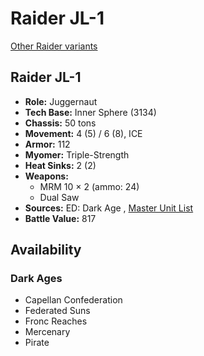 # Raider JL-1 

[Other Raider variants](../raider.md) 

## Raider JL-1 

- **Role:** Juggernaut 
- **Tech Base:** Inner Sphere (3134) 
- **Chassis:** 50 tons 
- **Movement:** 4 (5) / 6 (8), ICE 
- **Armor:** 112 
- **Myomer:** Triple-Strength 
- **Heat Sinks:** 2 (2) 
- **Weapons:** 
  - MRM 10 × 2 (ammo: 24) 
  - Dual Saw 
- **Sources:** ED: Dark Age , [Master Unit List](http://masterunitlist.info/Unit/Details/6955/raider-jl-1) 
- **Battle Value:** 817 

## Availability 

### Dark Ages 

- Capellan Confederation 
- Federated Suns 
- Fronc Reaches 
- Mercenary 
- Pirate 

